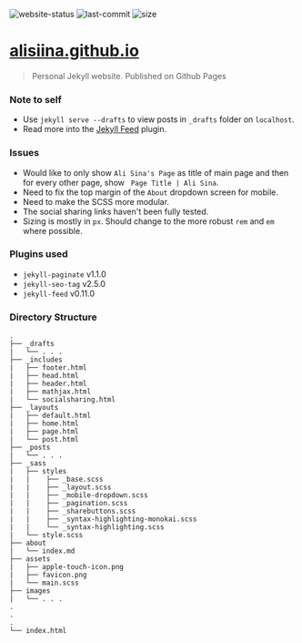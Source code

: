 ![website-status](https://img.shields.io/website-up-down-green-red/https/alisiina.github.io.svg?style=flat) ![last-commit](https://img.shields.io/github/last-commit/alisiina/alisiina.github.io.svg?colorB=blue&style=flat) ![size](https://img.shields.io/github/repo-size/alisiina/alisiina.github.io.svg?colorB=red&style=flat)

# [alisiina.github.io](https://alisiina.github.io)
> Personal Jekyll website. Published on Github Pages

### Note to self
* Use `jekyll serve --drafts` to view posts in `_drafts` folder on `localhost`.
* Read more into the [Jekyll Feed](https://github.com/jekyll/jekyll-feed) plugin.


### Issues
* Would like to only show `Ali Sina's Page` as title of main page and then
for every other page, show ` Page Title | Ali Sina`.
* Need to fix the top margin of the `About` dropdown screen for mobile.
* Need to make the SCSS more modular.
* The social sharing links haven't been fully tested.
* Sizing is mostly in `px`. Should change to the more robust `rem` and `em` where possible.


### Plugins used
* `jekyll-paginate` v1.1.0
* `jekyll-seo-tag` v2.5.0
* `jekyll-feed` v0.11.0


### Directory Structure
```
.     
├── _drafts  
|   └── . . .  
├── _includes  
|   ├── footer.html  
|   ├── head.html
|   ├── header.html
|   ├── mathjax.html
|   └── socialsharing.html
├── _layouts  
|   ├── default.html  
|   ├── home.html
|   ├── page.html  
|   └── post.html  
├── _posts    
|   └── . . .  
├── _sass  
|   ├── styles  
|   |    ├── _base.scss
|   |    ├── _layout.scss
|   |    ├── _mobile-dropdown.scss
|   |    ├── _pagination.scss
|   |    ├── _sharebuttons.scss
|   |    ├── _syntax-highlighting-monokai.scss
|   |    └── _syntax-highlighting.scss
|   └── style.scss    
├── about
|   └── index.md
├── assets
|   ├── apple-touch-icon.png
|   ├── favicon.png
|   └── main.scss
├── images    
|   └── . . .
.
.
.
└── index.html  
```
